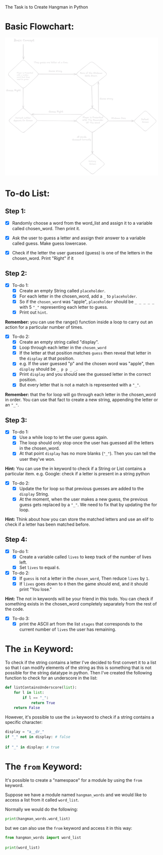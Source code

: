 The Task is to Create Hangman in Python

# Basic Flowchart:

![](Pictures/Hangman%20Project%20-%20Basic%20Flowchart.png)

# To-do List:
## Step 1:

- [x]  Randomly choose a word from the word_list and assign it to a variable called chosen_word. Then print it.

- [x] Ask the user to guess a letter and assign their answer to a variable called guess. Make guess lowercase.

- [x] Check if the letter the user guessed (guess) is one of the letters in the chosen_word. Print "Right" if it
## Step 2:

- [x] To-do 1:
	- [x] Create an empty String called `placeholder`.
	- [x] For each letter in the chosen_word, add a `_` to `placeholder`.
	- [x] So if the `chosen_word` was "apple", `placeholder` should be `_ _ _ _ _` with 5 `"_"` representing each letter to guess.
	- [x] Print out `hint`.

**Remember:** you can use the range() function inside a loop to carry out an action for a particular number of times. 

- [x] To-do 2:
	- [x] Create an empty string called "display".
	- [x] Loop through each letter in the `chosen_word`
	- [x] If the letter at that position matches `guess` then reveal that letter in the `display` at that position.
	- [x] e.g. If the user guessed "p" and the chosen word was "apple", then `display` should be `_ p p _ _`.
	- [x] Print `display` and you should see the guessed letter in the correct position.
	- [x] But every letter that is not a match is represented with a `"_"`.

**Remember:** that the for loop will go through each letter in the chosen_word in order. You can use that fact to create a new string, appending the letter or an `"_"`.
## Step 3:

- [x] To-do 1:
	- [x] Use a while loop to let the user guess again. 
	- [x] The loop should only stop once the user has guessed all the letters in the chosen_word.
	- [x] At that point `display` has no more blanks (`"_"`). Then you can tell the user they've won.

**Hint:** You can use the in keyword to check if a String or List contains a particular item. e.g. Google: check if a letter is present in a string python 

- [x] To-do 2:
	- [x] Update the for loop so that previous guesses are added to the `display` String.
	- [x] At the moment, when the user makes a new guess, the previous guess gets replaced by a `"_"`. We need to fix that by updating the for loop.

**Hint:** Think about how you can store the matched letters and use an elif to check if a letter has been matched before.
## Step 4:

- [x] To-do 1:
	- [x] Create a variable called `lives` to keep track of the number of lives left.
	- [x] Set `lives` to equal `6`.

- [x] To-do 2:
	- [x] If `guess` is not a letter in the `chosen_word`, Then reduce `lives` by `1`. 
	- [x] If `lives` goes down to `0` then the game should end, and it should print "You lose."

**Hint:** The not in keywords will be your friend in this todo. You can check if something exists in the chosen_word completely separately from the rest of the code. 

- [x] To-do 3:
	- [x] print the ASCII art from the list `stages` that corresponds to the current number of `lives` the user has remaining.
#  The `in` Keyword:

To check if the string contains a letter I've decided to first convert it to a list so that I can modify elements of the string as this is something that is not possible for the string datatype in python. Then I've created the following function to check for an underscore in the list:

```python
def listContainsUnderscore(list):
    for l in list:
        if l == "_":
            return True
    return False
```

However, it's possible to use the `in` keyword to check if a string contains a specific character:

```python
display = "a__dr_"
if "_" not in display: # false

if "_" in display: # true
```
# The `from` Keyword:

It's possible to create a "namespace" for a module by using the `from` keyword.

Suppose we have a module named `hangman_words` and we would like to access a list from it called `word_list`.

Normally we would do the following:

```python
print(hangman_words.word_list)
```

but we can also use the `from` keyword and access it in this way:

```python
from hangman_words import word_list

print(word_list)
```

